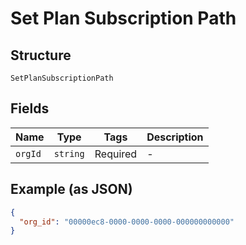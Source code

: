 
# Set Plan Subscription Path

## Structure

`SetPlanSubscriptionPath`

## Fields

| Name | Type | Tags | Description |
|  --- | --- | --- | --- |
| `orgId` | `string` | Required | - |

## Example (as JSON)

```json
{
  "org_id": "00000ec8-0000-0000-0000-000000000000"
}
```

